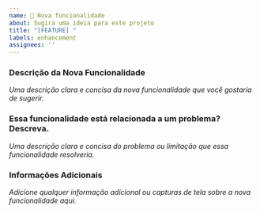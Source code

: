 ```yaml
---
name: 🚀 Nova funcionalidade
about: Sugira uma ideia para este projeto
title: "[FEATURE] "
labels: enhancement
assignees: ''
---
```


### Descrição da Nova Funcionalidade

_Uma descrição clara e concisa da nova funcionalidade que você gostaria de sugerir._

### Essa funcionalidade está relacionada a um problema? Descreva.

_Uma descrição clara e concisa do problema ou limitação que essa funcionalidade resolveria._

### Informações Adicionais

_Adicione qualquer informação adicional ou capturas de tela sobre a nova funcionalidade aqui._

